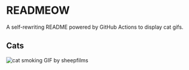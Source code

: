 # READMEOW

A self-rewriting README powered by GitHub Actions to display cat gifs.

## Cats

![cat smoking GIF by sheepfilms](https://media1.giphy.com/media/l0ExdMHUDKteztyfe/200.gif?cid=9acd02da5e7g7j8568ff20o2pf6m1sl8yb4tnx4fe7vwtgkg&ep=v1_gifs_search&rid=200.gif&ct=g)

